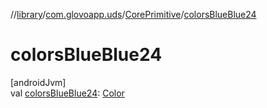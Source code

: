 //[library](../../../index.md)/[com.glovoapp.uds](../index.md)/[CorePrimitive](index.md)/[colorsBlueBlue24](colors-blue-blue24.md)

# colorsBlueBlue24

[androidJvm]\
val [colorsBlueBlue24](colors-blue-blue24.md): [Color](https://developer.android.com/reference/kotlin/androidx/compose/ui/graphics/Color.html)
